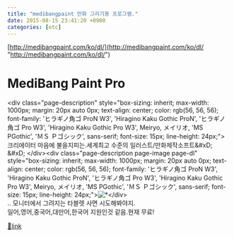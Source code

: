 ```yaml
---
title: "medibangpaint 만화 그리기용 프로그램."
date: 2015-08-15 23:41:20 +0900
categories: [etc]
---
```


[http://medibangpaint.com/ko/dl/](http://medibangpaint.com/ko/dl/ "http://medibangpaint.com/ko/dl/")  
  
  
MediBang Paint Pro
==================

&lt;div class="page-description" style="box-sizing: inherit; max-width: 1000px; margin: 20px auto 0px; text-align: center; color: rgb(56, 56, 56); font-family: 'ヒラギノ角ゴ ProN W3', 'Hiragino Kaku Gothic ProN', 'ヒラギノ角ゴ Pro W3', 'Hiragino Kaku Gothic Pro W3', Meiryo, メイリオ, 'MS PGothic', 'ＭＳ Ｐゴシック', sans-serif; font-size: 15px; line-height: 24px;"&gt;크리에이터 마음에 불을지피는.세계최고 수준의 일러스트/만화제작소프트&amp;#xD;
&amp;#xD;
&lt;/div&gt;&lt;div class="page-description page-image page-dl" style="box-sizing: inherit; max-width: 1000px; margin: 20px auto 0px; text-align: center; color: rgb(56, 56, 56); font-family: 'ヒラギノ角ゴ ProN W3', 'Hiragino Kaku Gothic ProN', 'ヒラギノ角ゴ Pro W3', 'Hiragino Kaku Gothic Pro W3', Meiryo, メイリオ, 'MS PGothic', 'ＭＳ Ｐゴシック', sans-serif; font-size: 15px; line-height: 24px;"&gt;![*](http://medibangpaint.com/ko/wp-content/themes/cloudalpaca.com/images/about-cloudalpaca.png)&lt;/div&gt;  
.. 모니터에서 그려지는 타블렛 사면 시도해봐야지.  
일어,영어,중국어,대만어,한국어 지원인것 같음.현재 무료!  



[🔗link](http://www.mins01.com/mh/tech/read/961)